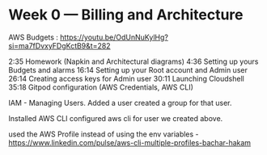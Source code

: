 # Week 0 — Billing and Architecture

AWS Budgets : https://youtu.be/OdUnNuKylHg?si=ma7fDvxyFDgKctB9&t=282

2:35 Homework (Napkin and Architectural diagrams) 
4:36 Setting up yours Budgets and alarms
16:14 Setting up your Root account and Admin user
26:14 Creating access keys for Admin user
30:11 Launching Cloudshell
35:18 Gitpod configuration (AWS Credentials, AWS CLI)

IAM - Managing Users. 
Added a user 
created a group for that user. 

Installed AWS CLI
configured aws cli for user we created above. 

used the AWS Profile instead of using the env variables - https://www.linkedin.com/pulse/aws-cli-multiple-profiles-bachar-hakam
